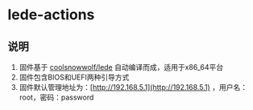 # lede-actions

## 说明

1. 固件基于 [coolsnowwolf/lede](https://github.com/coolsnowwolf/lede) 自动编译而成，适用于x86_64平台
2. 固件包含BIOS和UEFI两种引导方式
3. 固件默认管理地址为：[http://192.168.5.1](http://192.168.5.1) ，用户名：root，密码：password
